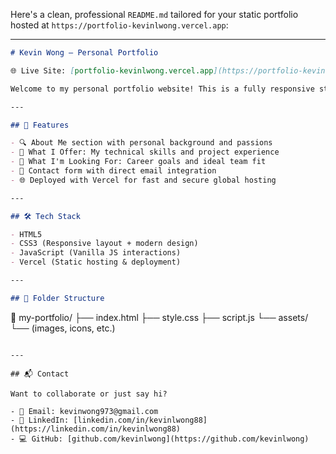 Here's a clean, professional `README.md` tailored for your static portfolio hosted at `https://portfolio-kevinlwong.vercel.app`:

---

```markdown
# Kevin Wong – Personal Portfolio

🌐 Live Site: [portfolio-kevinlwong.vercel.app](https://portfolio-kevinlwong.vercel.app)

Welcome to my personal portfolio website! This is a fully responsive static site built using HTML, CSS, and JavaScript. It showcases who I am, what I do, and the work I'm passionate about as a soon-to-be Computer Science graduate and software engineer.

---

## 📌 Features

- 🔍 About Me section with personal background and passions
- 🧠 What I Offer: My technical skills and project experience
- 🚀 What I'm Looking For: Career goals and ideal team fit
- 💼 Contact form with direct email integration
- 🌐 Deployed with Vercel for fast and secure global hosting

---

## 🛠️ Tech Stack

- HTML5
- CSS3 (Responsive layout + modern design)
- JavaScript (Vanilla JS interactions)
- Vercel (Static hosting & deployment)

---

## 📂 Folder Structure

```
📁 my-portfolio/
├── index.html
├── style.css
├── script.js
└── assets/
    └── (images, icons, etc.)
```

---

## 📬 Contact

Want to collaborate or just say hi?

- 📧 Email: kevinwong973@gmail.com
- 🔗 LinkedIn: [linkedin.com/in/kevinlwong88](https://linkedin.com/in/kevinlwong88)
- 💻 GitHub: [github.com/kevinlwong](https://github.com/kevinlwong)
